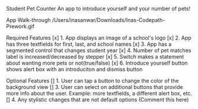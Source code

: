 Student Pet Counter
An app to introduce yourself and your number of pets!

App Walk-through
/Users/inasanwar/Downloads/Inas-Codepath-Prework.gif

Required Features
[x] 1. App displays an image of a school's logo
[x] 2. App has three textfields for first, last, and school names
[x] 3. App has a segmented control that changes student year
[x] 4. Number of pet matches label is increased/decreased by stepper
[x] 5. Switch makes a statement about wanting more pets or not(true/false)
[x] 6. Introduce yourself button shows alert box with an introduciton and dismiss button

Optional Features
[] 1. User can tap a button to change the color of the background view
[] 3. User can select on additional buttons that provide more info about the user. Example: more textfields, a different alert box, etc.
[] 4. Any stylistic changes that are not default options (Comment this here)
